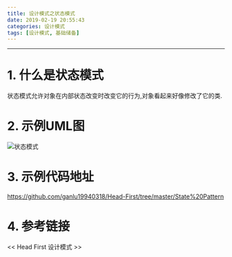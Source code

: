 ```yaml
---
title: 设计模式之状态模式
date: 2019-02-19 20:55:43
categories: 设计模式
tags: [设计模式, 基础储备]
---
```


----

<!-- more -->

# 1. 什么是状态模式

状态模式允许对象在内部状态改变时改变它的行为,对象看起来好像修改了它的类.

# 2. 示例UML图

![状态模式](https://blogpictures-1257055754.cos.ap-guangzhou.myqcloud.com/GG0001.jpg)

# 3. 示例代码地址

https://github.com/ganlu19940318/Head-First/tree/master/State%20Pattern

# 4. 参考链接

<< Head First 设计模式 >>